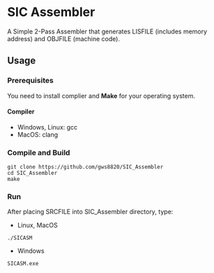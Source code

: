 # SIC Assembler
A Simple 2-Pass Assembler that generates LISFILE (includes memory address) and OBJFILE (machine code).


## Usage
### Prerequisites
You need to install complier and **Make** for your operating system.

#### Compiler
- Windows, Linux: gcc
- MacOS: clang


### Compile and Build
```
git clone https://github.com/gws8820/SIC_Assembler
cd SIC_Assembler
make
```

### Run
After placing SRCFILE into SIC_Assembler directory, type:
- Linux, MacOS
```
./SICASM
```
- Windows
```
SICASM.exe
```
